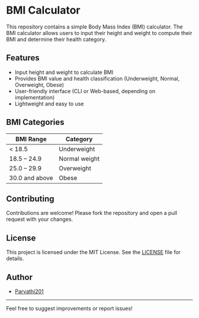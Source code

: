 # BMI Calculator

This repository contains a simple Body Mass Index (BMI) calculator. The BMI calculator allows users to input their height and weight to compute their BMI and determine their health category.

## Features

- Input height and weight to calculate BMI
- Provides BMI value and health classification (Underweight, Normal, Overweight, Obese)
- User-friendly interface (CLI or Web-based, depending on implementation)
- Lightweight and easy to use

## BMI Categories

| BMI Range      | Category       |
|----------------|---------------|
| < 18.5         | Underweight    |
| 18.5 – 24.9    | Normal weight  |
| 25.0 – 29.9    | Overweight     |
| 30.0 and above | Obese          |

## Contributing

Contributions are welcome! Please fork the repository and open a pull request with your changes.

## License

This project is licensed under the MIT License. See the [LICENSE](LICENSE) file for details.

## Author

- [Parvathi201](https://github.com/Parvathi201)

---

Feel free to suggest improvements or report issues!
